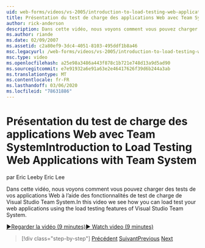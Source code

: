 ```yaml
---
uid: web-forms/videos/vs-2005/introduction-to-load-testing-web-applications-with-team-system
title: Présentation du test de charge des applications Web avec Team System | Microsoft Docs
author: rick-anderson
description: Dans cette vidéo, nous voyons comment vous pouvez charger des tests de vos applications Web à l’aide des fonctionnalités de test de charge de Visual Studio Team System.
ms.author: riande
ms.date: 02/09/2007
ms.assetid: c2a80ef9-3dc4-4051-8103-495ddf1b8a46
msc.legacyurl: /web-forms/videos/vs-2005/introduction-to-load-testing-web-applications-with-team-system
msc.type: video
ms.openlocfilehash: a25e98a3486a443f878c1b721e748d13a9d5ad90
ms.sourcegitcommit: e7e91932a6e91a63e2e46417626f39d6b244a3ab
ms.translationtype: MT
ms.contentlocale: fr-FR
ms.lasthandoff: 03/06/2020
ms.locfileid: "78631886"
---
```

# <a name="introduction-to-load-testing-web-applications-with-team-system"></a><span data-ttu-id="5c22a-103">Présentation du test de charge des applications Web avec Team System</span><span class="sxs-lookup"><span data-stu-id="5c22a-103">Introduction to Load Testing Web Applications with Team System</span></span>

<span data-ttu-id="5c22a-104">par Eric Lee</span><span class="sxs-lookup"><span data-stu-id="5c22a-104">by Eric Lee</span></span>

<span data-ttu-id="5c22a-105">Dans cette vidéo, nous voyons comment vous pouvez charger des tests de vos applications Web à l’aide des fonctionnalités de test de charge de Visual Studio Team System.</span><span class="sxs-lookup"><span data-stu-id="5c22a-105">In this video we see how you can load test your web applications using the load testing features of Visual Studio Team System.</span></span>

[<span data-ttu-id="5c22a-106">&#9654;Regarder la vidéo (9 minutes)</span><span class="sxs-lookup"><span data-stu-id="5c22a-106">&#9654; Watch video (9 minutes)</span></span>](https://channel9.msdn.com/Blogs/ASP-NET-Site-Videos/introduction-to-load-testing-web-applications-with-team-system)

> [!div class="step-by-step"]
> <span data-ttu-id="5c22a-107">[Précédent](introduction-to-testing-web-applications-with-team-system.md)
> [Suivant](introduction-to-manual-testing-with-team-system.md)</span><span class="sxs-lookup"><span data-stu-id="5c22a-107">[Previous](introduction-to-testing-web-applications-with-team-system.md)
[Next](introduction-to-manual-testing-with-team-system.md)</span></span>
